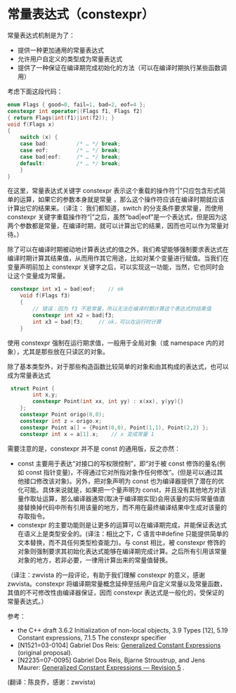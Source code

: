 # 常量表达式（constexpr）

常量表达式机制是为了：

*   提供一种更加通用的常量表达式
*   允许用户自定义的类型成为常量表达式
*   提供了一种保证在编译期完成初始化的方法（可以在编译时期执行某些函数调用）

考虑下面这段代码：

```cpp
enum Flags { good=0, fail=1, bad=2, eof=4 };
constexpr int operator|(Flags f1, Flags f2)
{ return Flags(int(f1)|int(f2)); }
void f(Flags x)
{
    switch (x) {
    case bad:         /* … */ break;
    case eof:         /* … */ break;
    case bad|eof:     /* … */ break;
    default:          /* … */ break;
    }
} 
```

在这里，常量表达式关键字 constexpr 表示这个重载的操作符“|”只应包含形式简单的运算，如果它的参数本身就是常量 ，那么这个操作符应该在编译时期就应该计算出它的结果来。（译注： 我们都知道，switch 的分支条件要求常量，而使用 constexpr 关键字重载操作符“|”之后，虽然“bad|eof”是一个表达式，但是因为这两个参数都是常量，在编译时期，就可以计算出它的结果，因而也可以作为常量对待。）

除了可以在编译时期被动地计算表达式的值之外，我们希望能够强制要求表达式在编译时期计算其结果值，从而用作其它用途，比如对某个变量进行赋值。当我们在变量声明前加上 constexpr 关键字之后，可以实现这一功能，当然，它也同时会让这个变量成为常量。

```cpp
 constexpr int x1 = bad|eof;    // ok
    void f(Flags f3)
    {
        // 错误：因为 f3 不是常量，所以无法在编译时期计算这个表达式的结果值
        constexpr int x2 = bad|f3;
        int x3 = bad|f3;     // ok，可以在运行时计算
    } 
```

使用 constexpr 强制在运行期求值，一般用于全局对象（或 namespace 内的对象），尤其是那些放在只读区的对象。

除了基本类型外，对于那些构造函数比较简单的对象和由其构成的表达式，也可以成为常量表达式

```cpp
 struct Point {
        int x,y;
        constexpr Point(int xx, int yy) : x(xx), y(yy){}
    };
    constexpr Point origo(0,0);
    constexpr int z = origo.x;
    constexpr Point a[] = {Point(0,0), Point(1,1), Point(2,2) };
    constexpr int x = a[1].x;    // x 变成常量 1 
```

需要注意的是，constexpr 并不是 const 的通用版，反之亦然：

*   const 主要用于表达“对接口的写权限控制”，即“对于被 const 修饰的量名(例如 const 指针变量)，不得通过它对所指对象作任何修改”。(但是可以通过其他接口修改该对象)。另外，把对象声明为 const 也为编译器提供了潜在的优化可能。具体来说就是，如果把一个量声明为 const，并且没有其他地方对该量作取址运算，那么编译器通常(取决于编译期实现)会用该量的实际常量值直接替换掉代码中所有引用该量的地方，而不用在最终编译结果中生成对该量的存取指令。
*   constexpr 的主要功能则是让更多的运算可以在编译期完成，并能保证表达式在语义上是类型安全的。(译注：相比之下，C 语言中#define 只能提供简单的文本替换，而不具任何类型检查能力)。与 const 相比，被 constexpr 修饰的对象则强制要求其初始化表达式能够在编译期完成计算。之后所有引用该常量对象的地方，若非必要，一律用计算出来的常量值替换。

（译注：zwvista 的一段评论，有助于我们理解 constexpr 的意义，感谢 zwvista。constexpr 将编译期常量概念延伸至括用户自定义常量以及常量函数，其值的不可修改性由编译器保证，因而 constexpr 表达式是一般化的，受保证的常量表达式。）

参考：

*   the C++ draft 3.6.2 Initialization of non-local objects, 3.9 Types [12], 5.19 Constant expressions, 7.1.5 The constexpr specifier
*   [N1521=03-0104] Gabriel Dos Reis: [Generalized Constant Expressions](http://www.open-std.org/jtc1/sc22/wg21/docs/papers/2003/n1521.pdf) (original proposal).
*   [N2235=07-0095] Gabriel Dos Reis, Bjarne Stroustrup, and Jens Maurer: [Generalized Constant Expressions — Revision 5](http://www.open-std.org/jtc1/sc22/wg21/docs/papers/2007/n2235.pdf) .

(翻译：陈良乔，感谢：zwvista)